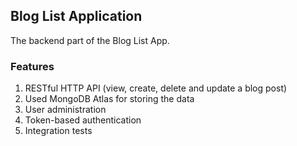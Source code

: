 ## Blog List Application

The backend part of the Blog List App.
 
### Features
1. RESTful HTTP API (view, create, delete and update a blog post)
2. Used MongoDB Atlas for storing the data
3. User administration
4. Token-based authentication
3. Integration tests